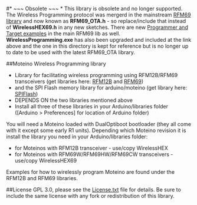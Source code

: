 #* ~~~ Obsolete ~~~ *
This library is obsolete and no longer supported. The Wireless Programming protocol was mergerd in the mainstream [RFM69 library](https://github.com/LowPowerLab/RFM69) and now known as **RFM69_OTA.h** - so replace/include that instead of **WirelessHEX69.h** in any new sketches. There are new [Programmer and Target examples](https://github.com/LowPowerLab/RFM69/tree/master/Examples/WirelessProgramming_OTA) in the main RFM69 lib as well.
<br>**WirelessProgramming.exe** has also been upgraded and included at the link above and the one in this directory is kept for reference but is no longer up to date to be used with the latest RFM69_OTA library.

##Moteino Wireless Programming library
 * Library for facilitating wireless programming using RFM12B/RFM69 transceivers (get libraries here: [RFM12B](https://github.com/LowPowerLab/RFM12B) and [RFM69](https://github.com/LowPowerLab/RFM69))
 * and the SPI Flash memory library for arduino/moteino (get library here: [SPIFlash](http://github.com/LowPowerLab/SPIFlash))
 * DEPENDS ON the two libraries mentioned above
 * Install all three of these libraries in your Arduino/libraries folder ([Arduino > Preferences] for location of Arduino folder)
 
 You will need a Moteino loaded with DualOptiboot bootloader (they all come with it except some early R1 units).
 Depending which Moteino revision it is install the library you need in your Arduino/libraries folder:
 - for Moteinos with RFM12B transceiver - use/copy WirelessHEX
 - for Moteinos with RFM69W/RFM69HW/RFM69CW transceivers - use/copy WirelessHEX69
 
 Examples for how to wirelessly program Moteino are found under the RFM12B and RFM69 libraries.

##License
GPL 3.0, please see the [License.txt](https://github.com/LowPowerLab/WirelessProgramming/blob/master/License.txt) file for details. Be sure to include the same license with any fork or redistribution of this library.
